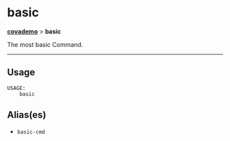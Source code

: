 # basic
__[covademo](examples/meta/help_docs/markdown/covademo.md)__ > __basic__

The most basic Command.

___

## Usage
```shell
USAGE:
    basic 

```

## Alias(es)
- `basic-cmd`

